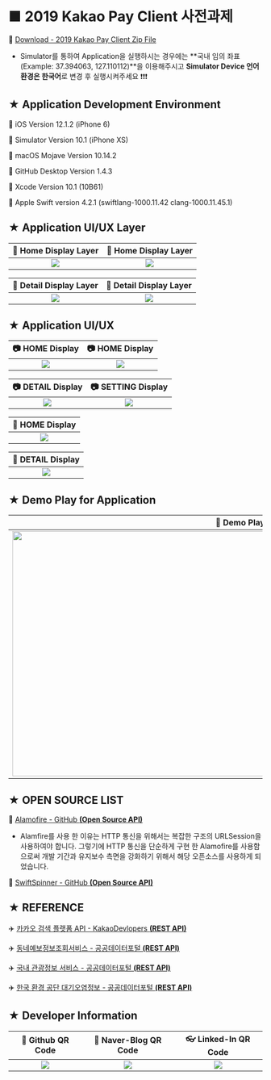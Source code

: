 # ■ 2019 Kakao Pay Client 사전과제

:floppy_disk: [Download - 2019 Kakao Pay Client Zip File](https://github.com/ChangYeop-Yang/Study-iOS/files/2754882/iOS.Kakao.Pay.Subject.zip)

* Simulator를 통하여 Application을 실행하시는 경우에는 **국내 임의 좌표 (Example: 37.394063, 127.110112)**을 이용해주시고 **Simulator Device 언어 환경은 한국어**로 변경 후 실행시켜주세요 :exclamation::exclamation::exclamation: 

## ★ Application Development Environment

:wrench: iOS Version 12.1.2 (iPhone 6)

:wrench: Simulator Version 10.1 (iPhone XS)

:wrench: macOS Mojave Version 10.14.2

:wrench: GitHub Desktop Version 1.4.3 

:wrench: Xcode  Version 10.1 (10B61)

:wrench: Apple Swift version 4.2.1 (swiftlang-1000.11.42 clang-1000.11.45.1)

## ★ Application UI/UX Layer

|:straight_ruler: Home Display Layer|:straight_ruler: Home Display Layer|
|:---------------------------------:|:---------------------------------:|
|![](https://user-images.githubusercontent.com/20036523/51105630-def90480-182c-11e9-895d-33e88b1951ec.png)|![](https://user-images.githubusercontent.com/20036523/51105628-def90480-182c-11e9-9bee-e576e592e0a4.png)|

|:straight_ruler: Detail Display Layer|:straight_ruler: Detail Display Layer|
|:-----------------------------------:|:-----------------------------------:|
|![](https://user-images.githubusercontent.com/20036523/51105622-ddc7d780-182c-11e9-92c2-f6dde5beee85.png)|![](https://user-images.githubusercontent.com/20036523/51105623-de606e00-182c-11e9-8c6d-7a5f42041abd.png)|

## ★ Application UI/UX

|:camera: HOME Display|:camera: HOME Display|
|:-------------------:|:-------------------:|
|![](https://user-images.githubusercontent.com/20036523/51105624-de606e00-182c-11e9-9b29-9635e0702b0d.png)|![](https://user-images.githubusercontent.com/20036523/51105627-def90480-182c-11e9-84dd-4caa8b0a0c50.png)|

|:camera: DETAIL Display|:camera: SETTING Display|
|:---------------------:|:----------------------:|
|![](https://user-images.githubusercontent.com/20036523/51105625-de606e00-182c-11e9-9644-102ce4a4e8a4.png)|![](https://user-images.githubusercontent.com/20036523/51105626-def90480-182c-11e9-8b6d-807f30a0e8be.png)|

|:mag_right: HOME Display|
|:----------------------:|
|![](https://user-images.githubusercontent.com/20036523/51111363-32744e00-183f-11e9-8b86-78e97382e6c2.JPG)|

|:mag_right: DETAIL Display|
|:------------------------:|
|![](https://user-images.githubusercontent.com/20036523/51111364-32744e00-183f-11e9-94b9-3a6c3e608c3b.JPG)|

## ★ Demo Play for Application

|:movie_camera: Demo Play for Application|
|:--------------------------------------:|
|<div align="center"><a href="https://www.youtube.com/watch?v=rCy5HsZi2hs"><img src="https://img.youtube.com/vi/rCy5HsZi2hs/0.jpg" width="1024" height="486"></a></div>|

## ★ OPEN SOURCE LIST

:helicopter: [Alamofire - GitHub **(Open Source API)**](https://github.com/Alamofire/Alamofire)

* Alamfire를 사용 한 이유는 HTTP 통신을 위해서는 복잡한 구조의 URLSession을 사용하여야 합니다. 그렇기에 HTTP 통신을 단순하게 구현 한 Alamofire를 사용함으로써 개발 기간과 유지보수 측면을 강화하기 위해서 해당 오픈소스를 사용하게 되었습니다.

:helicopter: [SwiftSpinner - GitHub **(Open Source API)**](https://github.com/icanzilb/SwiftSpinner)

## ★ REFERENCE

:airplane: [카카오 검색 플랫폼 API - KakaoDevlopers **(REST API)**](https://developers.kakao.com/features/platform#%EA%B2%80%EC%83%89)

:airplane: [동네예보정보조회서비스 - 공공데이터포털 **(REST API)**](https://www.data.go.kr/dataset/15000099/openapi.do)

:airplane: [국내 관광정보 서비스 - 공공데이터포털 **(REST API)**](https://www.data.go.kr/dataset/15000496/openapi.do?mypageFlag=Y)

:airplane: [한국 환경 공단 대기오염정보 - 공공데이터포털 **(REST API)**](https://www.data.go.kr/dataset/15000581/openapi.do)

## ★ Developer Information

|:rocket: Github QR Code|:pencil: Naver-Blog QR Code|:eyeglasses: Linked-In QR Code|
|:---------------------:|:-------------------------:|:----------------------------:|
|![](https://user-images.githubusercontent.com/20036523/50044128-60406880-00c2-11e9-8d57-ea1cb8e6b2a7.jpg)|![](https://user-images.githubusercontent.com/20036523/50044131-60d8ff00-00c2-11e9-818c-cf5ad97dc76e.jpg)|![](https://user-images.githubusercontent.com/20036523/50044130-60d8ff00-00c2-11e9-991a-107bffa2bf57.jpg)|
